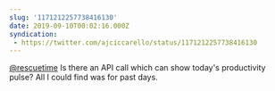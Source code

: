 ```yaml
---
slug: '1171212257738416130'
date: 2019-09-10T00:02:16.000Z
syndication:
 - https://twitter.com/ajciccarello/status/1171212257738416130
---
```


[@rescuetime](https://twitter.com/rescuetime) Is there an API call which can show today's productivity pulse? All I could find was for past days.
